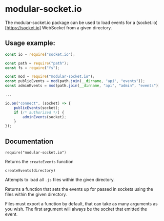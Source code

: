 # modular-socket.io
The modular-socket.io package can be used to load events for a (socket.io)[https://socket.io] WebSocket from a given directory.

## Usage example:

```js
const io = require("socket.io");

const path = require("path");
const fs = require("fs");

const mod = require("modular-socket.io");
const publicEvents = mod(path.join(__dirname, "api", "events"));
const adminEvents = mod(path.join(__dirname, "api", "admin", "events"));

...

io.on("connect", (socket) => {
    publicEvents(socket);
    if (/* authorized */) {
        adminEvents(socket);
    }
});
```

## Documentation

`require("modular-socket.io")`

Returns the `createEvents` function

`createEvents(directory)`

Attempts to load all `.js` files within the given directory. 

Returns a function that sets the events up for passed in sockets using the files within the given directory.

Files must export a function by default, that can take as many arguments as you wish. The first argument will always
be the socket that emitted the event.  
